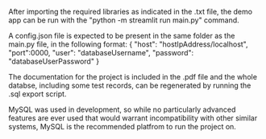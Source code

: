 After importing the required libraries as indicated in the .txt file, the demo app can be run with the "python -m streamlit run main.py" command.

A config.json file is expected to be present in the same folder as the main.py file, in the following format:
{
    "host": "hostIpAddress/localhost",
    "port":0000,
    "user": "databaseUsername",
    "password": "databaseUserPassword"
}

The documentation for the project is included in the .pdf file and the whole databse, including some test records, can be regenerated by running the .sql export script.

MySQL was used in development, so while no particularly advanced features are ever used that would warrant incompatibility with other similar systems, MySQL is the recommended platfrom to run the project on.
